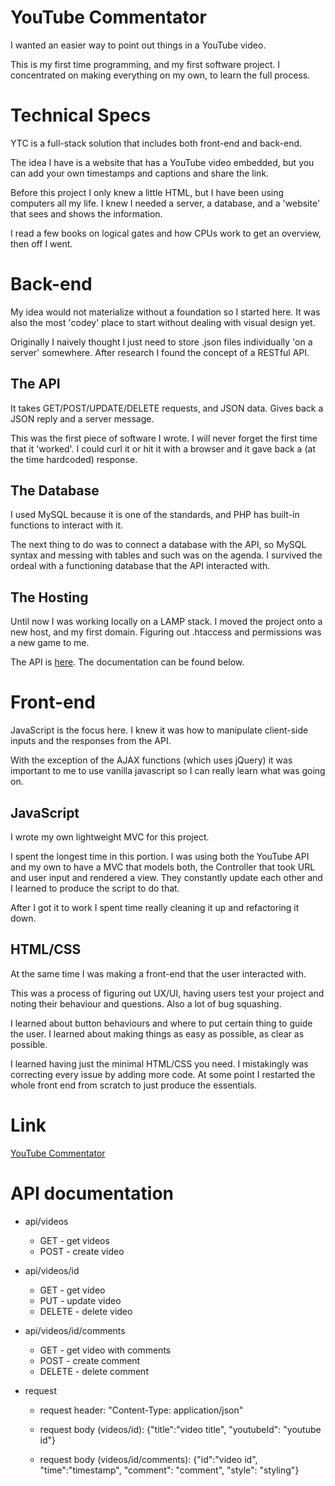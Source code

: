# YouTube Commentator

I wanted an easier way to point out things in a YouTube video.

This is my first time programming, and my first software project.
I concentrated on making everything on my own, to learn the full process.

# Technical Specs

YTC is a full-stack solution that includes both front-end and back-end.

The idea I have is a website that has a YouTube video embedded, but you can add
your own timestamps and captions and share the link.

Before this project I only knew a little HTML, but I have been using computers
all my life. I knew I needed a server, a database, and a 'website' that sees and
shows the information.

I read a few books on logical gates and how CPUs work to get an overview, then
off I went.

# Back-end

My idea would not materialize without a foundation so I started here. It was
also the most 'codey' place to start without dealing with visual design yet.

Originally I naively thought I just need to store .json files individually
'on a server' somewhere. After research I found the concept of a RESTful API.

## The API

It takes GET/POST/UPDATE/DELETE requests, and JSON data. Gives back a
JSON reply and a server message.

This was the first piece of software I wrote. I will never forget the first
time that it 'worked'. I could curl it or hit it with a browser and it gave
back a (at the time hardcoded) response.

## The Database

I used MySQL because it is one of the standards, and PHP has built-in functions
to interact with it.

The next thing to do was to connect a database with the API, so MySQL syntax
and messing with tables and such was on the agenda. I survived the ordeal
with a functioning database that the API interacted with.

## The Hosting

Until now I was working locally on a LAMP stack. I moved the project onto a new
host, and my first domain. Figuring out .htaccess and permissions was a new
game to me.

The API is [here](http://www.ve12sus.com/ytc/api/videos).
The documentation can be found below.

# Front-end

JavaScript is the focus here. I knew it was how to manipulate client-side
inputs and the responses from the API.

With the exception of the AJAX functions (which uses jQuery) it was important
to me to use vanilla javascript so I can really learn what was going on.

## JavaScript

I wrote my own lightweight MVC for this project.

I spent the longest time in this portion. I was using both the YouTube API and
my own to have a MVC that models both, the Controller that took URL and user
input and rendered a view. They constantly update each other and I learned to
produce the script to do that.

After I got it to work I spent time really cleaning it up and refactoring it
down.

## HTML/CSS

At the same time I was making a front-end that the user interacted with.

This was a process of figuring out UX/UI, having users test your project and
noting their behaviour and questions. Also a lot of bug squashing.

I learned about button behaviours and where to put certain thing to guide the
user. I learned about making things as easy as possible, as clear as possible.

I learned having just the minimal HTML/CSS you need. I mistakingly was
correcting every issue by adding more code. At some point I restarted the whole
front end from scratch to just produce the essentials.

# Link

[YouTube Commentator](http://ve12sus.com/ytc)

# API documentation

* api/videos
  * GET - get videos
  * POST - create video

* api/videos/id

  * GET - get video
  * PUT - update video
  * DELETE - delete video

* api/videos/id/comments

  * GET - get video with comments
  * POST - create comment
  * DELETE - delete comment

* request

  * request header: "Content-Type: application/json"

  * request body (videos/id): {"title":"video title", "youtubeId": "youtube id"}

  * request body (videos/id/comments):
  {"id":"video id", "time":"timestamp", "comment": "comment", "style": "styling"}







